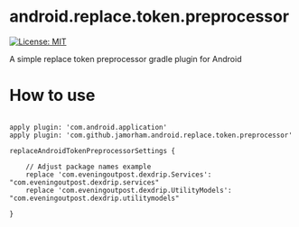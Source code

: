 # android.replace.token.preprocessor
[![License: MIT](https://img.shields.io/badge/License-MIT-brightgreen.svg?style=flat-square)](https://opensource.org/licenses/MIT)

A simple replace token preprocessor gradle plugin for Android

# How to use

```

apply plugin: 'com.android.application'
apply plugin: 'com.github.jamorham.android.replace.token.preprocessor'

replaceAndroidTokenPreprocessorSettings {

    // Adjust package names example
    replace 'com.eveningoutpost.dexdrip.Services': "com.eveningoutpost.dexdrip.services"
    replace 'com.eveningoutpost.dexdrip.UtilityModels': "com.eveningoutpost.dexdrip.utilitymodels"
 
}
```

